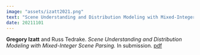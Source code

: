```yaml
---
image: "assets/izatt2021.png"
text: "Scene Understanding and Distribution Modeling with Mixed-Integer Scene Parsing"
date: 20211101
---
```

**Gregory Izatt** and Russ Tedrake. *Scene Understanding and Distribution Modeling with Mixed-Integer Scene Parsing.* In submission. [pdf](http://groups.csail.mit.edu/robotics-center/public_papers/Izatt21.pdf)